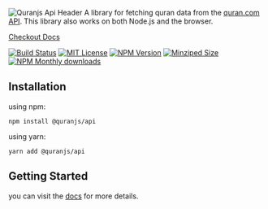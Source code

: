 ![Quranjs Api Header](https://github.com/quran/api-js/raw/master/media/repo-header.png)
A library for fetching quran data from the [quran.com API][qdc-api]. This library also works on both Node.js and the browser.

[Checkout Docs][docs]

[![Build Status][build-badge]][build]
[![MIT License][license-badge]][license]
[![NPM Version][npm-badge]][npm]
[![Minziped Size][size-badge]][npm]
[![NPM Monthly downloads][downloads-badge]][npm]

## Installation

using npm:

```ssh
npm install @quranjs/api
```

using yarn:

```ssh
yarn add @quranjs/api
```

## Getting Started

you can visit the [docs][docs] for more details.

<!-- Links -->

[qdc-api]: https://api-docs.quran.com/docs/category/quran.com-api
[docs]: https://quranjs.vercel.app/
[build-badge]: https://github.com/quran/api-js/workflows/CI/badge.svg
[build]: https://github.com/quran/api-js/actions?query=workflow%3ACI
[license-badge]: https://badgen.net/github/license/quranjs/api
[license]: https://github.com/quran/api-js/blob/master/LICENSE
[npm]: https://www.npmjs.com/package/@quranjs/api
[npm-badge]: https://badgen.net/npm/v/@quranjs/api
[downloads-badge]: https://img.shields.io/npm/dm/@quranjs/api.svg
[size-badge]: https://badgen.net/packagephobia/publish/@quranjs/api
